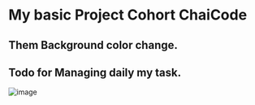 # My basic Project Cohort ChaiCode 

## Them Background color change.

## Todo for Managing daily my task.

![image](https://github.com/user-attachments/assets/7e2a3b98-f31e-462d-98be-16e9c4e4aa03)
